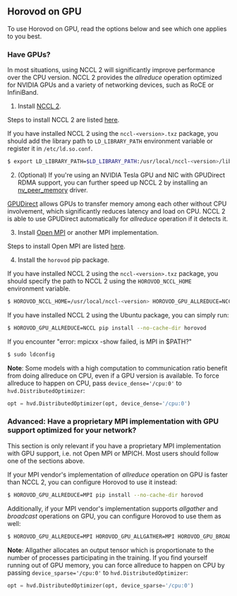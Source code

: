 ## Horovod on GPU

To use Horovod on GPU, read the options below and see which one applies to you best.

### Have GPUs?

In most situations, using NCCL 2 will significantly improve performance over the CPU version.  NCCL 2 provides the *allreduce*
operation optimized for NVIDIA GPUs and a variety of networking devices, such as RoCE or InfiniBand.

1. Install [NCCL 2](https://developer.nvidia.com/nccl).

Steps to install NCCL 2 are listed [here](http://docs.nvidia.com/deeplearning/sdk/nccl-install-guide/index.html).

If you have installed NCCL 2 using the `nccl-<version>.txz` package, you should add the library path to `LD_LIBRARY_PATH`
environment variable or register it in `/etc/ld.so.conf`.

```bash
$ export LD_LIBRARY_PATH=$LD_LIBRARY_PATH:/usr/local/nccl-<version>/lib
```

2. (Optional) If you're using an NVIDIA Tesla GPU and NIC with GPUDirect RDMA support, you can further speed up NCCL 2
by installing an [nv_peer_memory](http://www.mellanox.com/page/products_dyn?product_family=116) driver.

[GPUDirect](https://developer.nvidia.com/gpudirect) allows GPUs to transfer memory among each other without CPU
involvement, which significantly reduces latency and load on CPU.  NCCL 2 is able to use GPUDirect automatically for
*allreduce* operation if it detects it.

3. Install [Open MPI](https://www.open-mpi.org/) or another MPI implementation.

Steps to install Open MPI are listed [here](https://www.open-mpi.org/faq/?category=building#easy-build).

4. Install the `horovod` pip package.

If you have installed NCCL 2 using the `nccl-<version>.txz` package, you should specify the path to NCCL 2 using the `HOROVOD_NCCL_HOME`
environment variable.

```bash
$ HOROVOD_NCCL_HOME=/usr/local/nccl-<version> HOROVOD_GPU_ALLREDUCE=NCCL pip install --no-cache-dir horovod
```

If you have installed NCCL 2 using the Ubuntu package, you can simply run:

```bash
$ HOROVOD_GPU_ALLREDUCE=NCCL pip install --no-cache-dir horovod
```
If you encounter "error: mpicxx -show failed, is MPI in $PATH?"

```bash
$ sudo ldconfig
```

**Note**: Some models with a high computation to communication ratio benefit from doing allreduce on CPU, even if a
GPU version is available. To force allreduce to happen on CPU, pass `device_dense='/cpu:0'` to `hvd.DistributedOptimizer`:

```python
opt = hvd.DistributedOptimizer(opt, device_dense='/cpu:0')
```

### Advanced: Have a proprietary MPI implementation with GPU support optimized for your network?

This section is only relevant if you have a proprietary MPI implementation with GPU support, i.e. not Open MPI or MPICH.
Most users should follow one of the sections above.

If your MPI vendor's implementation of *allreduce* operation on GPU is faster than NCCL 2, you can configure Horovod to
use it instead:

```bash
$ HOROVOD_GPU_ALLREDUCE=MPI pip install --no-cache-dir horovod
```

Additionally, if your MPI vendor's implementation supports *allgather* and *broadcast* operations on GPU, you can
configure Horovod to use them as well:

```bash
$ HOROVOD_GPU_ALLREDUCE=MPI HOROVOD_GPU_ALLGATHER=MPI HOROVOD_GPU_BROADCAST=MPI pip install --no-cache-dir horovod
```

**Note**: Allgather allocates an output tensor which is proportionate to the number of processes participating in the
training.  If you find yourself running out of GPU memory, you can force allreduce to happen on CPU by passing
`device_sparse='/cpu:0'` to `hvd.DistributedOptimizer`:

```python
opt = hvd.DistributedOptimizer(opt, device_sparse='/cpu:0')
```
